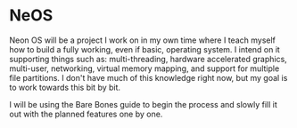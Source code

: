 # NeOS
Neon OS will be a project I work on in my own time where I teach myself how to build a fully working, even if basic, operating system. I intend on it supporting things such as: multi-threading, hardware accelerated graphics, multi-user, networking, virtual memory mapping, and support for multiple file partitions. I don't have much of this knowledge right now, but my goal is to work towards this bit by bit.

I will be using the Bare Bones guide to begin the process and slowly fill it out with the planned features one by one. 
